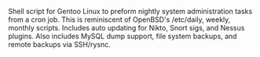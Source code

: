 Shell script for Gentoo Linux to preform nightly system administration tasks from a cron job. This is reminiscent of OpenBSD's /etc/daily, weekly, monthly scripts. Includes auto updating for Nikto, Snort sigs, and Nessus plugins. Also includes MySQL dump support, file system backups, and remote backups via SSH/rysnc.